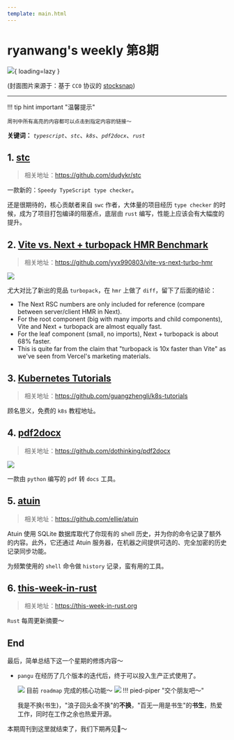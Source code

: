 ```yaml
---
template: main.html
---
```


# ryanwang's weekly 第8期

![](https://to-out-use.oss-cn-hangzhou.aliyuncs.com/common/dZHXFx.jpg?x-oss-process=image/auto-orient,1/interlace,1/quality,q_90/format,webp){ loading=lazy }


(封面图片来源于：基于 `CC0` 协议的 [stocksnap](https://stocksnap.io/photo/marsh-wetland-QIGOGM5HGI))

------

!!! tip hint important "温馨提示"

    周刊中所有高亮的内容都可以点击到指定内容的链接～

**关键词：** *`typescript`*、*`stc`*、*`k8s`*、*`pdf2docx`*、*`rust`*

## 1. [stc](https://github.com/dudykr/stc)
> 相关地址：https://github.com/dudykr/stc

一款新的：`Speedy TypeScript type checker`。

还是很期待的，核心贡献者来自 `swc` 作者，大体量的项目经历 `type checker` 的时候，成为了项目打包编译的阻塞点，底层由 `rust` 编写，性能上应该会有大幅度的提升。

## 2. [Vite vs. Next + turbopack HMR Benchmark](https://github.com/yyx990803/vite-vs-next-turbo-hmr)

> 相关地址：https://github.com/yyx990803/vite-vs-next-turbo-hmr

![](https://to-out-use.oss-cn-hangzhou.aliyuncs.com/common/FsDfeL.png?x-oss-process=image/auto-orient,1/interlace,1/quality,q_90/format,webp)

尤大对比了新出的竞品 `turbopack`，在 `hmr` 上做了 `diff`，留下了后面的结论：

- The Next RSC numbers are only included for reference (compare between server/client HMR in Next).
- For the root component (big with many imports and child components), Vite and Next + turbopack are almost equally fast.
- For the leaf component (small, no imports), Next + turbopack is about 68% faster.
- This is quite far from the claim that "turbopack is 10x faster than Vite" as we've seen from Vercel's marketing materials.

## 3. [Kubernetes Tutorials](https://github.com/guangzhengli/k8s-tutorials)

> 相关地址：https://github.com/guangzhengli/k8s-tutorials

顾名思义，免费的 `k8s` 教程地址。

## 4. [pdf2docx](https://github.com/dothinking/pdf2docx)

> 相关地址：https://github.com/dothinking/pdf2docx

![](https://to-out-use.oss-cn-hangzhou.aliyuncs.com/common/t55k8D.png?x-oss-process=image/auto-orient,1/interlace,1/quality,q_90/format,webp)

一款由 `python` 编写的 `pdf` 转 `docs` 工具。

## 5. [atuin](https://github.com/ellie/atuin)

> 相关地址：https://github.com/ellie/atuin

Atuin 使用 SQLite 数据库取代了你现有的 shell 历史，并为你的命令记录了额外的内容。此外，它还通过 Atuin 服务器，在机器之间提供可选的、完全加密的历史记录同步功能。

为频繁使用的 `shell` 命令做 `history` 记录，蛮有用的工具。

## 6. [this-week-in-rust](https://this-week-in-rust.org/)

> 相关地址：https://this-week-in-rust.org

`Rust` 每周更新摘要～



## End

最后，简单总结下这一个星期的修炼内容～

- `pangu` 在经历了几个版本的迭代后，终于可以投入生产正式使用了。

    ![](https://to-out-use.oss-cn-hangzhou.aliyuncs.com/common/nF2PPN.png?x-oss-process=image/auto-orient,1/interlace,1/quality,q_90/format,webp)
     目前 `roadmap` 完成的核心功能～
    ![](https://to-out-use.oss-cn-hangzhou.aliyuncs.com/common/VulE1A.png?x-oss-process=image/auto-orient,1/interlace,1/quality,q_90/format,webp)
!!! pied-piper "交个朋友吧～"

    我是不换(书生)，"浪子回头金不换"的**不换**，"百无一用是书生"的**书生**，热爱工作，同时在工作之余也热爱开源。

本期周刊到这里就结束了，我们下期再见👋～
